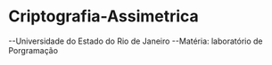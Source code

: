 # Criptografia-Assimetrica

--Universidade do Estado do Rio de Janeiro
--Matéria: laboratório de Porgramação
